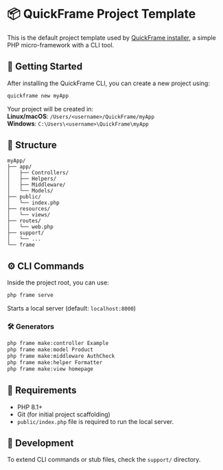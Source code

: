 # 📦 QuickFrame Project Template

This is the default project template used by [QuickFrame installer](https://github.com/PierrOwO/quickframe-installer), a simple PHP micro-framework with a CLI tool.

## 🚀 Getting Started

After installing the QuickFrame CLI, you can create a new project using:

```bash
quickframe new myApp
```

Your project will be created in:  
**Linux/macOS**: `/Users/<username>/QuickFrame/myApp`  
**Windows**: `C:\Users\<username>\QuickFrame\myApp`

## 📂 Structure

```
myApp/
├── app/
│   ├── Controllers/
│   ├── Helpers/
│   ├── Middleware/
│   └── Models/
├── public/
│   └── index.php
├── resources/
│   └── views/
├── routes/
│   └── web.php
├── support/
│   └── ...
└── frame
```

## ⚙️ CLI Commands

Inside the project root, you can use:

```bash
php frame serve
```

Starts a local server (default: `localhost:8000`)

### 🛠 Generators

```bash
php frame make:controller Example
php frame make:model Product
php frame make:middleware AuthCheck
php frame make:helper Formatter
php frame make:view homepage
```

## 📡 Requirements

- PHP 8.1+
- Git (for initial project scaffolding)
- `public/index.php` file is required to run the local server.

## 🔧 Development

To extend CLI commands or stub files, check the `support/` directory.
